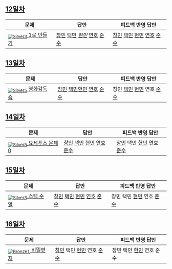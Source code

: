 [Unrated]: https://user-images.githubusercontent.com/33937365/126247607-85783912-c11a-4d50-ac36-8cc7dcb75cd2.png
[Bronze5]: https://user-images.githubusercontent.com/33937365/126247611-e362d727-17a4-4737-a232-5827e185ab7c.png
[Bronze4]: https://user-images.githubusercontent.com/33937365/126247612-89cbc675-e1d4-43a2-950b-1cb014dca697.png
[Bronze3]: https://user-images.githubusercontent.com/33937365/126247613-b8408610-7bc4-40f8-804f-a30a45ddbb68.png
[Bronze2]: https://user-images.githubusercontent.com/33937365/126247614-d85dc6ff-a520-4c00-82bd-eb593b156bd8.png
[Bronze1]: https://user-images.githubusercontent.com/33937365/126247616-04b2ab30-9891-4b7b-8cb4-38e99b97e834.png
[Silver5]: https://user-images.githubusercontent.com/33937365/126247618-38c5c905-672b-4d75-808e-8a7d45ea577d.png
[Silver4]: https://user-images.githubusercontent.com/33937365/126247620-ba2d1b96-b0aa-4b88-80c5-71569c69bbc3.png
[Silver3]: https://user-images.githubusercontent.com/33937365/126247621-1b55b7f4-3a79-4348-8a63-f00c1813853e.png
[Silver2]: https://user-images.githubusercontent.com/33937365/126247622-a83b30a9-6618-4593-b775-6f6730afd3f6.png
[Silver1]: https://user-images.githubusercontent.com/33937365/126247625-8d82f8ab-6f95-4ef8-a243-be31f548596e.png

## [12일차](Day12)

| 문제                 | 답안 | 피드백 반영 답안 |
| -------------------- | ---- | ---------------- |
| [<sub>![Silver3]</sub> 1로 만들기](https://www.acmicpc.net/problem/1463) | [창민]() [택민]() *[현민](Day12/shm_1463.cs)* [연호]() [준수](Day12/sjs_1463.py) | [창민]() [택민]() [현민](Day12/shm_1463.cs) [연호]() [준수]()            |

## [13일차](Day13)

| 문제                 | 답안 | 피드백 반영 답안 |
| -------------------- | ---- | ---------------- |
| [<sub>![Silver5]</sub> 영화감독 숌](https://www.acmicpc.net/problem/1436) | [창민](Day13/kcm_1436.cs) [택민]()[현민](Day13/shm_1436.cs) [연호](Day13/syh_1436.cs) [준수](Day13/sjs_1436.py) | 창민 [택민]() [현민](Day12/shm_1463.cs) 연호 [준수]()             |

## [14일차](Day14)

| 문제                 | 답안 | 피드백 반영 답안 |
| -------------------- | ---- | ---------------- |
| [<sub>![Silver5]</sub> 요세푸스 문제 0](https://www.acmicpc.net/problem/11866) | [창민](Day14/kcm_11866.cs) [택민](Day14/jtm_11866.cpp) [현민](Day14/shm_11866.cs) [연호]() [준수](Day14/sjs_11866.py) | [창민]() 택민 [현민](Day12/shm_1463.cs) 연호 [준수]()             |

## [15일차](Day15)

| 문제                 | 답안 | 피드백 반영 답안 |
| -------------------- | ---- | ---------------- |
| [<sub>![Silver3]</sub> 스택 수열](https://www.acmicpc.net/problem/1874) | [창민](Day15/kcm_1874.cs) [택민]() [현민](Day15/shm_1874.cs) [연호]() [준수](Day15/sjs_1874.py) | 창민 택민 [현민](Day15/shm_1874.cs) 연호 [준수]()             |

## [16일차](Day16)

| 문제                 | 답안 | 피드백 반영 답안 |
| -------------------- | ---- | ---------------- |
| [<sub>![Bronze1]</sub> 비밀편지](https://www.acmicpc.net/problem/2596) | [창민](Day16/kcm_2596.cs) 택민 [현민](Day16/shm_2596.cs) 연호 [준수](Day16/sjs_2596.py ) | 창민 택민 [현민](Day16/shm_2596.cs) 연호 준수             |

